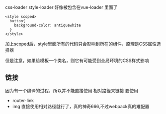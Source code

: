 css-loader style-loader 好像被包含在vue-loader 里面了

```
<style scoped>
  button{
    background-color: antiquewhite
  }
</style>
```
加上scoped后，style里面所有的代码只会影响到所在的组件，原理是CSS属性选择器

但是注意，如果给模板一个类名，则它有可能受到全局环境的CSS样式影响

## 链接
因为有一个编译的过程，所以并不能直接使用 相对路径来链接
要使用
- router-link
- img 直接使用相对路径就行了，真的神奇666,不过webpack真的难配置